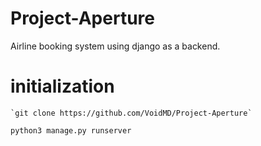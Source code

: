 # Project-Aperture
Airline booking system using django as a backend.

# initialization
	`git clone https://github.com/VoidMD/Project-Aperture`
  `python3 manage.py runserver`
